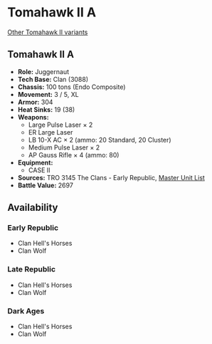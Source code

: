 # Tomahawk II A

[Other Tomahawk II variants](../tomahawk_ii.md)

## Tomahawk II A
- **Role:** Juggernaut
- **Tech Base:** Clan (3088)
- **Chassis:** 100 tons (Endo Composite)
- **Movement:** 3 / 5, XL
- **Armor:** 304
- **Heat Sinks:** 19 (38)
- **Weapons:**
  - Large Pulse Laser × 2
  - ER Large Laser
  - LB 10-X AC × 2 (ammo: 20 Standard, 20 Cluster)
  - Medium Pulse Laser × 2
  - AP Gauss Rifle × 4 (ammo: 80)
- **Equipment:**
  - CASE II
- **Sources:** TRO 3145 The Clans - Early Republic, [Master Unit List](http://masterunitlist.info/Unit/Details/6304/tomahawk-ii-a)
- **Battle Value:** 2697

## Availability

### Early Republic
- Clan Hell's Horses
- Clan Wolf

### Late Republic
- Clan Hell's Horses
- Clan Wolf

### Dark Ages
- Clan Hell's Horses
- Clan Wolf

